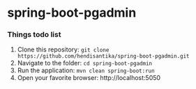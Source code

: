 # spring-boot-pgadmin

### Things todo list

1. Clone this repository: `git clone https://github.com/hendisantika/spring-boot-pgadmin.git`
2. Navigate to the folder: `cd spring-boot-pgadmin`
3. Run the application: `mvn clean spring-boot:run`
4. Open your favorite browser: http://localhost:5050

